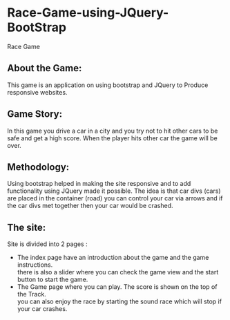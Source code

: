 # Race-Game-using-JQuery-BootStrap
Race Game

## About the Game:
This game is an application on using bootstrap and JQuery to Produce responsive 
websites. 
## Game Story:
In this game you drive a car in a city and you try not to hit other cars to be safe 
and get a high score.
When the player hits other car the game will be over.
## Methodology:
Using bootstrap helped in making the site responsive and to add functionality 
using JQuery made it possible.
The idea is that car divs (cars) are placed in the container (road) you can control your car via arrows and if the car divs met together then your car would be crashed.
## The site:
Site is divided into 2 pages :
* The index page have an introduction about the game and the game instructions.<br />
there is also a slider where you can check the game view and the start button 
to start the game. <br />
* The Game page where you can play.
The score is shown on the top of the Track. <br />
you can also enjoy the race by starting the sound race which will stop if your car crashes. <br />






